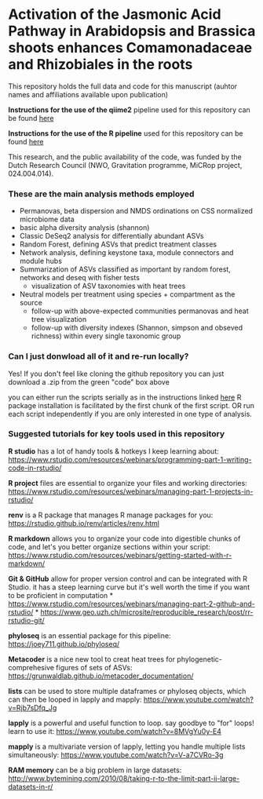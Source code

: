 # Activation of the Jasmonic Acid Pathway in Arabidopsis and Brassica shoots enhances Comamonadaceae and Rhizobiales in the roots

This repository holds the full data and code for this manuscript (auhtor names and affiliations available upon publication)

**Instructions for the use of the qiime2** pipeline used for this repository can be found [here](https://github.com/PedroBeschoren/Beschoren_Aragon_etal_2023/blob/main/Code/qiime2_preProcessing/README.MD)

**Instructions for the use of the R pipeline** used for this repository can be found [here](https://github.com/PedroBeschoren/Beschoren_Aragon_etal_2023/blob/main/Code/README.MD)

This research, and the public availability of the code, was funded by the Dutch Research Council (NWO, Gravitation programme, MiCRop project, 024.004.014).

### These are the main analysis methods employed
* Permanovas, beta dispersion and NMDS ordinations on CSS normalized microbiome data
* basic alpha diversity analysis (shannon)
* Classic DeSeq2 analysis for differentially abundant ASVs
* Random Forest, defining ASVs that predict treatment classes
* Network analysis, defining keystone taxa, module connectors and module hubs
* Summarization of ASVs classified as important by random forest, networks and deseq with fisher tests
    * visualization of ASV taxonomies with heat trees
* Neutral models per treatment using species + compartment as the source
    * follow-up with above-expected communities permanovas and heat tree visualization
    * follow-up with diversity indexes (Shannon, simpson and obseved richness) within every single taxonomic group

### Can I just donwload all of it and re-run locally?
Yes! If you don't feel like cloning the github repository you can just download a .zip from the green "code" box above

you can either run the scripts serially as in the instructions linked [here](https://github.com/PedroBeschoren/Beschoren_Aragon_etal_2023/blob/main/Code/README.MD) R package installation is facilitated by the first chunk of the first script. OR run each script independently if you are only interested in one type of analysis. 

### Suggested tutorials for key tools used in this repository

**R studio** has a lot of handy tools & hotkeys I keep learning about: https://www.rstudio.com/resources/webinars/programming-part-1-writing-code-in-rstudio/

**R project** files are essential to organize your files and working directories: https://www.rstudio.com/resources/webinars/managing-part-1-projects-in-rstudio/

**renv** is a R package that manages R manage packages for you: https://rstudio.github.io/renv/articles/renv.html

**R markdown** allows you to organize your code into digestible chunks of code, and let's you better organize sections within your script: https://www.rstudio.com/resources/webinars/getting-started-with-r-markdown/ 

**Git & GitHub** allow for proper version control and can be integrated with R Studio. it has a steep learning curve but it's well worth the time if you want to be proficient in computation
    * https://www.rstudio.com/resources/webinars/managing-part-2-github-and-rstudio/
    * https://www.geo.uzh.ch/microsite/reproducible_research/post/rr-rstudio-git/

**phyloseq** is an essential package for this pipeline: https://joey711.github.io/phyloseq/

**Metacoder** is a nice new tool to creat heat trees for phylogenetic-comprehesive figures of sets of ASVs: https://grunwaldlab.github.io/metacoder_documentation/

**lists** can be used to store multiple dataframes or phyloseq objects, which can then be looped in lapply and mapply: https://www.youtube.com/watch?v=Rjb7sDfq_Jg

**lapply** is a powerful and useful function to loop. say goodbye to "for" loops! learn to use it: https://www.youtube.com/watch?v=8MVgYu0y-E4

**mapply** is a multivariate version of lapply, letting you handle multiple lists simultaneously: https://www.youtube.com/watch?v=V-a7CVRo-3g

**RAM memory** can be a big problem in large datasets: http://www.bytemining.com/2010/08/taking-r-to-the-limit-part-ii-large-datasets-in-r/
